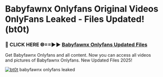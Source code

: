 # Babyfawnx Onlyfans Original Videos 0nlyFans Leaked - Files Updated! (bt0t)

<h3>🔴 CLICK HERE 🌐==►► <a href="https://tinyurl.com/2jnfzry5" rel="nofollow">Babyfawnx Onlyfans Updated Files</a></h3>

Get Babyfawnx Onlyfans and all content. Now you can access all videos and pictures of Babyfawnx Onlyfans. New Updated Files 2025!

[![bt0t](https://i.imgur.com/GyGTBgg.gif)](https://tinyurl.com/2jnfzry5)
babyfawnx onlyfans leaked